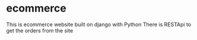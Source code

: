 # ecommerce
This is ecommerce website built on django with Python
There is RESTApi to get the orders from the site
